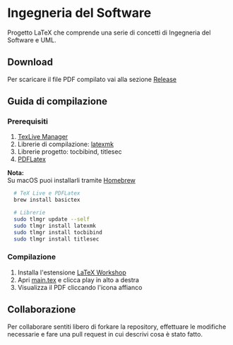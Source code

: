 # Ingegneria del Software

Progetto LaTeX che comprende una serie di concetti di Ingegneria del Software e UML.

## Download

Per scaricare il file PDF compilato vai alla sezione [Release](https://github.com/angelobdev/dispensa-ingsoft/releases/)

## Guida di compilazione

### Prerequisiti

1. [TexLive Manager](https://www.tug.org/texlive/tlmgr.html)
2. Librerie di compilazione: [latexmk](https://mgeier.github.io/latexmk.html)
3. Librerie progetto: tocbibind, titlesec
4. [PDFLatex](https://www.tug.org/applications/pdftex/)

**Nota:**  
Su macOS puoi installarli tramite [Homebrew](https://brew.sh/)

```sh
  # TeX Live e PDFLatex
  brew install basictex

  # Librerie
  sudo tlmgr update --self
  sudo tlmgr install latexmk
  sudo tlmgr install tocbibind
  sudo tlmgr install titlesec
```

### Compilazione

1. Installa l'estensione [LaTeX Workshop](https://marketplace.visualstudio.com/items?itemName=James-Yu.latex-workshop)
2. Apri [main.tex](./main.tex) e clicca play in alto a destra
3. Visualizza il PDF cliccando l'icona affianco

## Collaborazione

Per collaborare sentiti libero di forkare la repository, effettuare le modifiche necessarie e fare una pull request in cui descrivi cosa è stato fatto.
